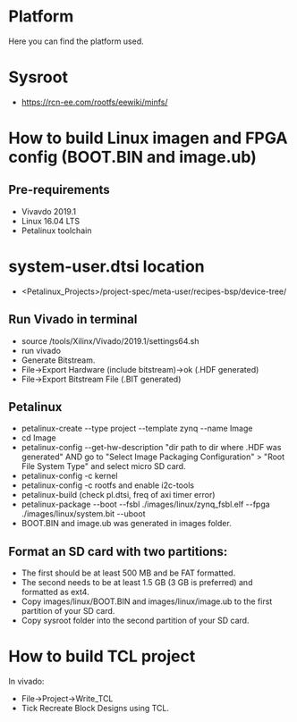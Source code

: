 # Platform

Here you can find the platform used.

# Sysroot

* https://rcn-ee.com/rootfs/eewiki/minfs/

# How to build Linux imagen and FPGA config (BOOT.BIN and image.ub)

## Pre-requirements

* Vivavdo 2019.1
* Linux 16.04 LTS 
* Petalinux toolchain

# system-user.dtsi location

* <Petalinux_Projects>/project-spec/meta-user/recipes-bsp/device-tree/

## Run Vivado in terminal 

* source /tools/Xilinx/Vivado/2019.1/settings64.sh
* run vivado
* Generate Bitstream.
* File->Export Hardware (include bitstream)->ok (.HDF generated)
* File->Export Bitstream File (.BIT generated)

## Petalinux
 
* petalinux-create --type project --template zynq --name Image 
* cd Image
* petalinux-config --get-hw-description "dir path to dir where .HDF was generated" AND go to "Select Image Packaging Configuration" > "Root File System Type" and select micro SD card.
* petalinux-config -c kernel
* petalinux-config -c rootfs and enable i2c-tools
* petalinux-build (check pl.dtsi, freq of axi timer error)
* petalinux-package --boot --fsbl ./images/linux/zynq_fsbl.elf --fpga ./images/linux/system.bit --uboot
* BOOT.BIN and image.ub was generated in images folder.

## Format an SD card with two partitions: 

* The first should be at least 500 MB and be FAT formatted. 
* The second needs to be at least 1.5 GB (3 GB is preferred) and formatted as ext4.
* Copy images/linux/BOOT.BIN and images/linux/image.ub to the first partition of your SD card.
* Copy sysroot folder into the second partition of your SD card.

# How to build TCL project

In vivado: 

* File->Project->Write_TCL
* Tick Recreate Block Designs using TCL.


